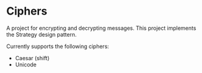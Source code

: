 # Ciphers
A project for encrypting and decrypting messages. This project implements the Strategy design pattern.

Currently supports the following ciphers:
  - Caesar (shift)
  - Unicode
